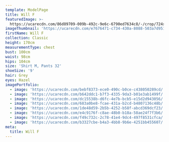 ```yaml
---
template: ModelPage
title: Will F
featuredImage: >-
  https://ucarecdn.com/86d89709-009b-492c-9e6c-6790ed7634c8/-/crop/724x357/0,113/-/preview/
imageThumbnail: 'https://ucarecdn.com/e7676471-c734-430a-8088-503a7d951754/'
firstName: Will F
collection: Classic
height: 170cm
measurementType: chest
bust: 100cm
waist: 98cm
hips: 104cm
size: 'Shirt M, Pants 32'
shoeSize: '9'
hair: Grey
eyes: Hazel
imagePortfolio:
  - image: 'https://ucarecdn.com/bebf8373-ece0-490c-b0ce-c438050289cd/'
  - image: 'https://ucarecdn.com/b642ddc1-b7f3-4335-9da3-b01e3ab1499f/'
  - image: 'https://ucarecdn.com/dc15538b-d6fc-4e7b-bcb5-e15d2d943056/'
  - image: 'https://ucarecdn.com/683a0be8-fcae-431a-b2cd-b4807136c48b/'
  - image: 'https://ucarecdn.com/1de48d59-2b5b-4252-b58f-abcd369dcf23/'
  - image: 'https://ucarecdn.com/e4c9176f-c8ae-48b0-b18a-58ae24f7f3b6/'
  - image: 'https://ucarecdn.com/f49c732c-2c78-41e4-9dc4-497f8531cfca/'
  - image: 'https://ucarecdn.com/b3327cbe-b4a3-4bb8-9b6e-4251bb455607/'
meta:
  title: Will F
---
```


